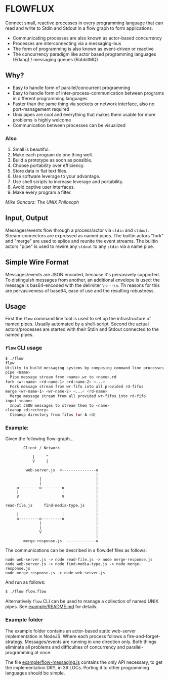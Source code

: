 # FLOWFLUX

Connect small, reactive processes in every programming language that can read and write to Stdin and Stdout in a flow graph to form applications.

- Communicating processes are also known as actor-based concurrency
- Processes are interconnecting via a messaging-bus
- The form of programming is also known as event-driven or reactive
- The concurrency paradigm like actor based programming languages (Erlang) / messaging queues (RabbitMQ)

## Why?

- Easy to handle form of parallel/concurrent programming
- Easy to handle form of inter-process-communication between programs in different programming languages
- Faster than the same thing via sockets or network interface, also no port-management required
- Unix pipes are cool and everything that makes them usable for more problems is highly welcome 
- Communication between processes can be visualized

### Also 

1. Small is beautiful.
2. Make each program do one thing well.
3. Build a prototype as soon as possible.
4. Choose portability over efficiency.
5. Store data in flat text files.
6. Use software leverage to your advantage.
7. Use shell scripts to increase leverage and portability.
8. Avoid captive user interfaces.
9. Make every program a filter.

*Mike Gancarz: The UNIX Philosoph*

## Input, Output

Messages/events flow through a process/actor via `stdin` and `stdout`. Stream-connectors are expressed as named pipes. The builtin actors "fork" and "merge" are used to splice and reunite the event streams. The builtin actors "pipe" is used to rewire any `stdout` to any `stdin` via a name pipe.

## Simple Wire Format

Messages/events are JSON encoded, because it's pervasively supported. To distinguish messages from another, an additional envelope is used: the message is bas64-encoded with the delimiter `\n---\n`. Th reasons for this are pervasiveness of base64, ease of use and the resulting robustness.

## Usage

First the `flow` command line tool is used to set up the infrastructure of named pipes. Usually automated by a shell-script. Second the actual actors/processes are started with their Stdin and Stdout connected to the named pipes.

### `flow` CLI usage

```bash
$ ./flow
flow
Utility to build messaging systems by composing command line processes
pipe <name>
  Pipe message stream from <name>.wr to <name>.rd
fork <wr-name> <rd-name-1> <rd-name-2> <...>
  Fork message stream from wr-fifo into all provided rd-fifos
merge <wr-name-1> <wr-name-2> <...< <rd-name>
  Merge message stream from all provided wr-fifos into rd-fifo
input <name>
  Input JSON messages to stream them to <name>
cleanup <directory>
  Cleanup directory from fifos (wr & rd)
```

### Example:

Given the following flow-graph...

```ascii
        Client / Network

            |     ^
            V     |

         web-server.js  <---------------o
                                        |
               |                        |
               |                        |
     o---------o---------o              |
     |                   |              |
     V                   V              |
                                        |
read-file.js     find-media-type.js     |
                                        |
     |                   |              |
     o---------o---------o              |
               |                        |
               |                        |
               V                        |
                                        |
        merge-response.js  -------------o
```

The communications can be described in a flow.def files as follows:

```ascii
node web-server.js -> node read-file.js -> node merge-response.js
node web-server.js -> node find-media-type.js -> node merge-response.js
node merge-response.js -> node web-server.js
```

And run as follows:

```bash
$ ./flow flow.flow
```

Alternatively `flow` CLI can be used to manage a collection of named UNIX pipes. See [example/README.md](example/README.md) for details.

### Example folder

The example folder contains an actor-based static web-server implementation in NodeJS. Where each process follows a fire-and-forget-strategy. Messages/events are running in one direction only. Both things eliminate all problems and difficulties of concurrency and parallel-programming at once. 

The file [example/flow-messaging.js](example/flow-messaging.js) contains the only API necessary, to get the implementation DRY, in 36 LOCs. Porting it to other programming languages should be simple.